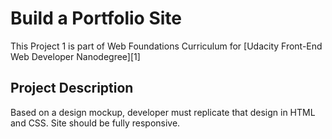 # Build a Portfolio Site

This Project 1 is part of Web Foundations Curriculum for
[Udacity Front-End Web Developer Nanodegree][1]

## Project Description

Based on a design mockup, developer must replicate that
design in HTML and CSS. Site should be fully responsive.

